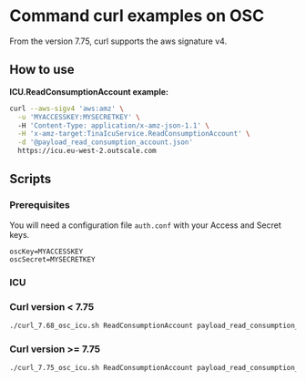 # Command curl examples on OSC

From the version 7.75, curl supports the aws signature v4.

## How to use

**ICU.ReadConsumptionAccount example:**

```bash
curl --aws-sigv4 'aws:amz' \
  -u 'MYACCESSKEY:MYSECRETKEY' \ 
  -H 'Content-Type: application/x-amz-json-1.1' \
  -H 'x-amz-target:TinaIcuService.ReadConsumptionAccount' \
  -d '@payload_read_consumption_account.json'
  https://icu.eu-west-2.outscale.com 
```

## Scripts

### Prerequisites

You will need a configuration file `auth.conf` with your Access and Secret keys.

```text
oscKey=MYACCESSKEY
oscSecret=MYSECRETKEY
```

### ICU

### Curl version < 7.75

```bash
./curl_7.68_osc_icu.sh ReadConsumptionAccount payload_read_consumption_account.json | jq
```

### Curl version >= 7.75

```bash
./curl_7.75_osc_icu.sh ReadConsumptionAccount payload_read_consumption_account.json | jq
```

